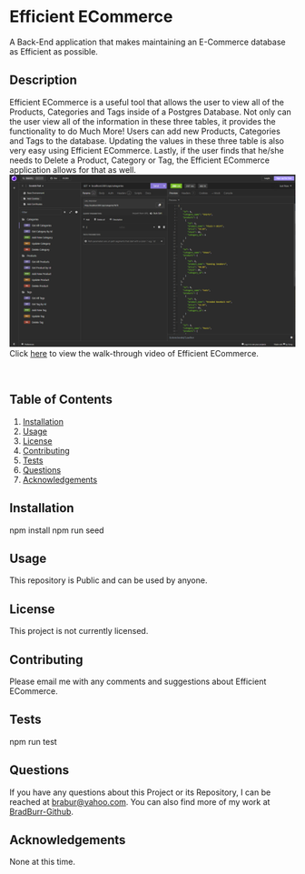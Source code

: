 # Efficient ECommerce
A Back-End application that makes maintaining an E-Commerce database as Efficient as possible.
## Description
Efficient ECommerce is a useful tool that allows the user to view all of the Products, Categories and Tags inside of a Postgres Database. Not only can the user view all of the information in these three tables, it provides the functionality to do Much More! Users can add new Products, Categories and Tags to the database. Updating the values in these three table is also very easy using Efficient ECommerce. Lastly, if the user finds that he/she needs to Delete a Product, Category or Tag, the Efficient ECommerce application allows for that as well.
<br/>
<img src="./assets/images/webpage.png" alt="Efficient ECommerce image"/>
<br/>
Click <a href="https://drive.google.com/file/d/15a8bDGHoqQpV6CecbwsptvAQ-AgdvcNE/view" target="_blank">here</a> to view the walk-through video of Efficient ECommerce.</p>
<br/>
## Table of Contents
1. [Installation](#installation)
2. [Usage](#usage)
3. [License](#license)
4. [Contributing](#contributing)
5. [Tests](#tests)
6. [Questions](#questions)
7. [Acknowledgements](#acknowledgements)
<a id="installation"></a>
## Installation
npm install
npm run seed
<a id="usage"></a>
## Usage
This repository is Public and can be used by anyone.
<a id="license"></a>
## License
This project is not currently licensed.
<a id="contributing"></a>
## Contributing
Please email me with any comments and suggestions about Efficient ECommerce.
<a id="tests"></a>
## Tests
npm run test
<a id="questions"></a>
## Questions
If you have any questions about this Project or its Repository, I can be reached at <a href=mailto:brabur@yahoo.com>brabur@yahoo.com</a>.  You can also find more of my work at <a href="https://github.com/BradBurr-Github" target="_blank">BradBurr-Github</a>.
<a id="acknowledgements"></a>
## Acknowledgements
None at this time.